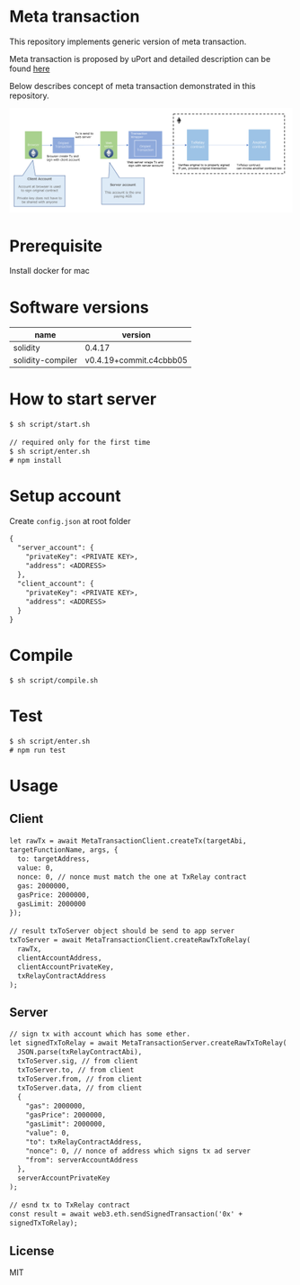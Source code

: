 # Meta transaction

This repository implements generic version of meta transaction.

Meta transaction is proposed by uPort and detailed description can be found [here](https://medium.com/uport/making-uport-smart-contracts-smarter-part-3-fixing-user-experience-with-meta-transactions-105209ed43e0)

Below describes concept of meta transaction demonstrated in this repository.

![concept](image/readme_1.png "concept")

# Prerequisite

Install docker for mac

# Software versions

 name         | version       |
|--------------|---------------|
| solidity     | 0.4.17        |
| solidity-compiler       | v0.4.19+commit.c4cbbb05 |


# How to start server

```
$ sh script/start.sh

// required only for the first time
$ sh script/enter.sh
# npm install
```

# Setup account

Create `config.json` at root folder

```
{
  "server_account": {
    "privateKey": <PRIVATE KEY>,
    "address": <ADDRESS>
  },
  "client_account": {
    "privateKey": <PRIVATE KEY>,
    "address": <ADDRESS>
  }
}
```

# Compile

```
$ sh script/compile.sh
```

# Test

```
$ sh script/enter.sh
# npm run test
```

# Usage

## Client

```ecmascript 6
let rawTx = await MetaTransactionClient.createTx(targetAbi, targetFunctionName, args, {
  to: targetAddress,
  value: 0,
  nonce: 0, // nonce must match the one at TxRelay contract
  gas: 2000000,
  gasPrice: 2000000,
  gasLimit: 2000000
});

// result txToServer object should be send to app server
txToServer = await MetaTransactionClient.createRawTxToRelay(
  rawTx,
  clientAccountAddress,
  clientAccountPrivateKey,
  txRelayContractAddress
);
```

## Server

```ecmascript 6
// sign tx with account which has some ether.
let signedTxToRelay = await MetaTransactionServer.createRawTxToRelay(
  JSON.parse(txRelayContractAbi),
  txToServer.sig, // from client
  txToServer.to, // from client
  txToServer.from, // from client
  txToServer.data, // from client
  {
    "gas": 2000000,
    "gasPrice": 2000000,
    "gasLimit": 2000000,
    "value": 0,
    "to": txRelayContractAddress,
    "nonce": 0, // nonce of address which signs tx ad server
    "from": serverAccountAddress
  },
  serverAccountPrivateKey
);

// esnd tx to TxRelay contract
const result = await web3.eth.sendSignedTransaction('0x' + signedTxToRelay);
```

## License
MIT
